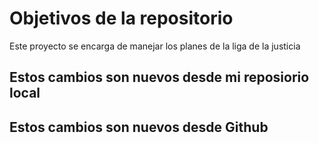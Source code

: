 # Objetivos de la repositorio

Este proyecto se encarga de manejar los planes de la liga de la justicia


## Estos cambios son nuevos desde mi reposiorio local
## Estos cambios son nuevos desde Github
